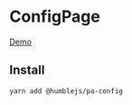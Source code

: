 # ConfigPage

[Demo](https://humble.js.org/pkg/pa-config/demo)

## Install

```
yarn add @humblejs/pa-config
```
